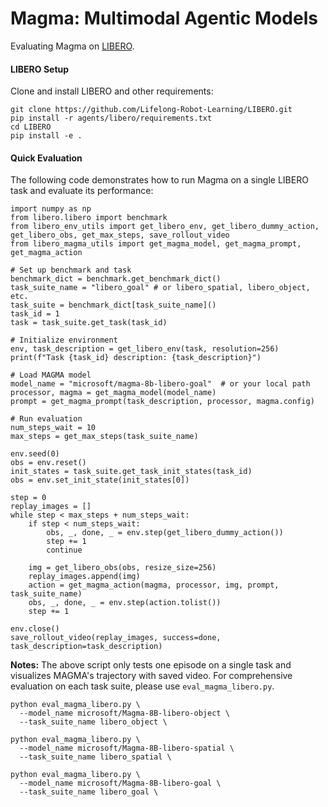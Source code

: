 # Magma: Multimodal Agentic Models

Evaluating Magma on [LIBERO](https://github.com/Lifelong-Robot-Learning/LIBERO).


#### LIBERO Setup
Clone and install LIBERO and other requirements:
```
git clone https://github.com/Lifelong-Robot-Learning/LIBERO.git
pip install -r agents/libero/requirements.txt
cd LIBERO
pip install -e .
```

#### Quick Evaluation
The following code demonstrates how to run Magma on a single LIBERO task and evaluate its performance:
```
import numpy as np
from libero.libero import benchmark
from libero_env_utils import get_libero_env, get_libero_dummy_action, get_libero_obs, get_max_steps, save_rollout_video
from libero_magma_utils import get_magma_model, get_magma_prompt, get_magma_action

# Set up benchmark and task
benchmark_dict = benchmark.get_benchmark_dict()
task_suite_name = "libero_goal" # or libero_spatial, libero_object, etc.
task_suite = benchmark_dict[task_suite_name]()
task_id = 1
task = task_suite.get_task(task_id)

# Initialize environment
env, task_description = get_libero_env(task, resolution=256)
print(f"Task {task_id} description: {task_description}")

# Load MAGMA model
model_name = "microsoft/magma-8b-libero-goal"  # or your local path
processor, magma = get_magma_model(model_name)
prompt = get_magma_prompt(task_description, processor, magma.config)

# Run evaluation
num_steps_wait = 10
max_steps = get_max_steps(task_suite_name)

env.seed(0)
obs = env.reset()
init_states = task_suite.get_task_init_states(task_id) 
obs = env.set_init_state(init_states[0])

step = 0
replay_images = []
while step < max_steps + num_steps_wait:
    if step < num_steps_wait:
        obs, _, done, _ = env.step(get_libero_dummy_action())
        step += 1
        continue
    
    img = get_libero_obs(obs, resize_size=256)
    replay_images.append(img)
    action = get_magma_action(magma, processor, img, prompt, task_suite_name)
    obs, _, done, _ = env.step(action.tolist())
    step += 1

env.close()
save_rollout_video(replay_images, success=done, task_description=task_description)
```
**Notes:** The above script only tests one episode on a single task and visualizes MAGMA's trajectory with saved video. For comprehensive evaluation on each task suite, please use `eval_magma_libero.py`.
```
python eval_magma_libero.py \
  --model_name microsoft/Magma-8B-libero-object \
  --task_suite_name libero_object \

python eval_magma_libero.py \
  --model_name microsoft/Magma-8B-libero-spatial \
  --task_suite_name libero_spatial \

python eval_magma_libero.py \
  --model_name microsoft/Magma-8B-libero-goal \
  --task_suite_name libero_goal \
```

